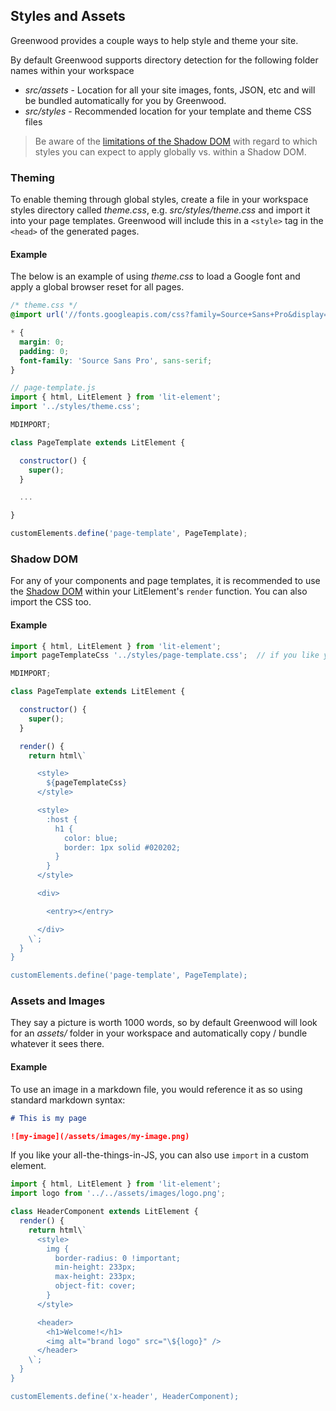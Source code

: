 ## Styles and Assets
Greenwood provides a couple ways to help style and theme your site.

By default Greenwood supports directory detection for the following folder names within your workspace
- _src/assets_ - Location for all your site images, fonts, JSON, etc and will be bundled automatically for you by Greenwood.
- _src/styles_ - Recommended location for your template and theme CSS files

> Be aware of the [limitations of the Shadow DOM](https://css-tricks.com/web-standards-meet-user-land-using-css-in-js-to-style-custom-elements/) with regard to which styles you can expect to apply globally vs. within a Shadow DOM.


### Theming
To enable theming through global styles, create a file in your workspace styles directory called _theme.css_,  e.g. _src/styles/theme.css_ and import it into your page templates.  Greenwood will include this in a `<style>` tag in the `<head>` of the generated pages.


#### Example
The below is an example of using _theme.css_ to load a Google font and apply a global browser reset for all pages.
```css
/* theme.css */
@import url('//fonts.googleapis.com/css?family=Source+Sans+Pro&display=swap');

* {
  margin: 0;
  padding: 0;
  font-family: 'Source Sans Pro', sans-serif;
}
```

```javascript
// page-template.js
import { html, LitElement } from 'lit-element';
import '../styles/theme.css';

MDIMPORT;

class PageTemplate extends LitElement {

  constructor() {
    super();
  }

  ...

}

customElements.define('page-template', PageTemplate);
```

### Shadow DOM
For any of your components and page templates, it is recommended to use the [Shadow DOM](https://developer.mozilla.org/en-US/docs/Web/Web_Components/Using_shadow_DOM) within your LitElement's `render` function.  You can also import the CSS too.

#### Example

```javascript
import { html, LitElement } from 'lit-element';
import pageTemplateCss '../styles/page-template.css';  // if you like your CSS-in-JS

MDIMPORT;

class PageTemplate extends LitElement {

  constructor() {
    super();
  }

  render() {
    return html\`

      <style>
        ${pageTemplateCss}
      </style>

      <style>
        :host {
          h1 {
            color: blue;
            border: 1px solid #020202;
          }
        }
      </style>

      <div>

        <entry></entry>

      </div>
    \`;
  }
}

customElements.define('page-template', PageTemplate);
```

### Assets and Images
They say a picture is worth 1000 words, so by default Greenwood will look for an _assets/_ folder in your workspace and automatically copy / bundle whatever it sees there.

#### Example
To use an image in a markdown file, you would reference it as so using standard markdown syntax:

```md
# This is my page

![my-image](/assets/images/my-image.png)
```

If you like your all-the-things-in-JS, you can also use `import` in a custom element.

```javascript
import { html, LitElement } from 'lit-element';
import logo from '../../assets/images/logo.png';

class HeaderComponent extends LitElement {
  render() {
    return html\`
      <style>
        img {
          border-radius: 0 !important;
          min-height: 233px;
          max-height: 233px;
          object-fit: cover;
        }
      </style>

      <header>
        <h1>Welcome!</h1>
        <img alt="brand logo" src="\${logo}" />
      </header>
    \`;
  }
}

customElements.define('x-header', HeaderComponent);
```